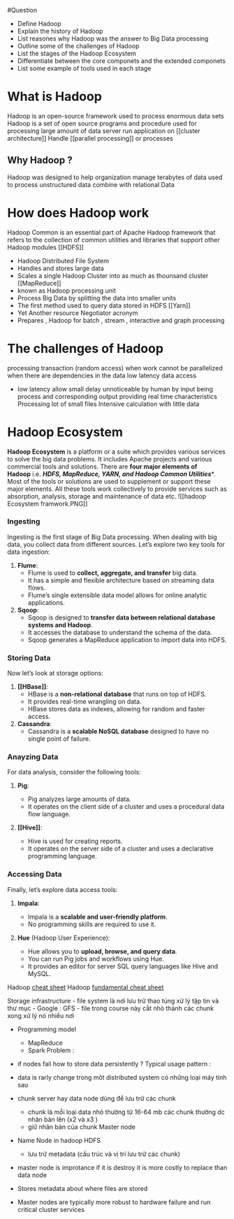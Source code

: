 
#Question  
- Define Hadoop 
- Explain the history of Hadoop 
- List reasones why Hadoop was the answer to Big Data processing 
- Outline some of the challenges of Hadoop 
- List the stages of the Hadoop Ecosystem 
- Differentiate between the core componets and the extended componets 
- List some example of tools used in each stage 


# What is Hadoop 
Hadoop is an open-source framework used to process enormous data sets 
Hadoop is a set of open source programs and procedure 
used  for processing large amount of data 
server run application on [[cluster architecture]]
Handle [[parallel processing]] or processes 
## Why Hadoop ? 
Hadoop was designed to  help organization manage terabytes of data
used to process unstructured data combine with  relational Data 
# How does Hadoop work 
Hadoop Common is an essential part of Apache Hadoop framework that refers to the collection of common utilities and libraries that support other Hadoop modules 
[[HDFS]] 
- Hadoop Distributed File System  
- Handles and stores large data 
- Scales a single Hadoop Cluster into as much as thounsand cluster 
[[MapReduce]]  
- known as Hadoop processing unit 
- Process  Big Data by splitting the data into smaller units
- The first method used to query data stored in HDFS 
[[Yarn]] 
- Yet Another resource Negotiator acronym 
- Prepares , Hadoop for batch , stream , interactive and graph processing 
# The challenges of Hadoop  
processing transaction (random access)
when work cannot be parallelized 
when there are dependencies in the data 
low latency data access 
- low latency allow small delay  unnoticeable  by human by input being process and  corresponding output providing real time characteristics 
Processing lot of small files 
Intensive calculation with little data 


# Hadoop Ecosystem 

__Hadoop Ecosystem__ is a platform or a suite which provides various services to solve the big data problems. It includes Apache projects and various commercial tools and solutions. There are __four major elements of Hadoop__ i.e. ***HDFS, MapReduce, YARN, and Hadoop Common Utilities****. Most of the tools or solutions are used to supplement or support these major elements. All these tools work collectively to provide services such as absorption, analysis, storage and maintenance of data etc.
![[hadoop Ecosystem framwork.PNG]]
### Ingesting

Ingesting is the first stage of Big Data processing. When dealing with big data, you collect data from different sources. Let’s explore two key tools for data ingestion:
1. **Flume**:
    - Flume is used to **collect, aggregate, and transfer** big data.
    - It has a simple and flexible architecture based on streaming data flows.
    - Flume’s single extensible data model allows for online analytic applications.
2. **Sqoop**:
    - Sqoop is designed to **transfer data between relational database systems and Hadoop**.
    - It accesses the database to understand the schema of the data.
    - Sqoop generates a MapReduce application to import data into HDFS.
### Storing Data

Now let’s look at storage options:

1. **[[HBase]]**:
    - HBase is a **non-relational database** that runs on top of HDFS.
    - It provides real-time wrangling on data.
    - HBase stores data as indexes, allowing for random and faster access.
2. **Cassandra**:
    - Cassandra is a **scalable NoSQL database** designed to have no single point of failure.
### Anayzing Data

For data analysis, consider the following tools:

1. **Pig**:
    - Pig analyzes large amounts of data.
    - It operates on the client side of a cluster and uses a procedural data flow language.

2. **[[Hive]]**:
    - Hive is used for creating reports.
    - It operates on the server side of a cluster and uses a declarative programming language.

### Accessing Data

Finally, let’s explore data access tools:
1. **Impala**:
    - Impala is a **scalable and user-friendly platform**.
    - No programming skills are required to use it.

2. **Hue** (Hadoop User Experience):
    - Hue allows you to **upload, browse, and query data**.
    - You can run Pig jobs and workflows using Hue.
    - It provides an editor for server SQL query languages like Hive and MySQL.


Hadoop [cheat sheet](https://author-ide.skills.network/render?token=eyJhbGciOiJIUzI1NiIsInR5cCI6IkpXVCJ9.eyJtZF9pbnN0cnVjdGlvbnNfdXJsIjoiaHR0cHM6Ly9jZi1jb3Vyc2VzLWRhdGEuczMudXMuY2xvdWQtb2JqZWN0LXN0b3JhZ2UuYXBwZG9tYWluLmNsb3VkL0lCTS1CRDAyMjVFTi1Ta2lsbHNOZXR3b3JrL2xhYnMvTW9kdWxlMi9DaGVhdF9TaGVldC9JbnRyb2R1Y3Rpb25fdG9fdGhlX0hhZG9vcF9FY29zeXN0ZW0ubWQiLCJ0b29sX3R5cGUiOiJpbnN0cnVjdGlvbmFsLWxhYiIsImFkbWluIjpmYWxzZSwiaWF0IjoxNzAwNjc1MDkwfQ.LeDHZRzRDl0Ddt2jgpmaM1ZuoIe7-OJiymnLmaZ6k_Q)
Hadoop [ fundamental cheat sheet ](https://author-ide.skills.network/render?token=eyJhbGciOiJIUzI1NiIsInR5cCI6IkpXVCJ9.eyJtZF9pbnN0cnVjdGlvbnNfdXJsIjoiaHR0cHM6Ly9jZi1jb3Vyc2VzLWRhdGEuczMudXMuY2xvdWQtb2JqZWN0LXN0b3JhZ2UuYXBwZG9tYWluLmNsb3VkL0lCTS1CRDAyMjVFTi1Ta2lsbHNOZXR3b3JrL2xhYnMvTW9kdWxlMi9HbG9zc2FyeS9JbnRyb2R1Y3Rpb25fdG9fSGFkb29wX0Vjb3N5c3RlbS5tZCIsInRvb2xfdHlwZSI6Imluc3RydWN0aW9uYWwtbGFiIiwiYWRtaW4iOmZhbHNlLCJpYXQiOjE3MDA2NzUwMTF9.7QefhIh1_LFx0owUfvATTvm8eKdbwKklhz8EwqQWuzI)







 Storage infrastructure - file system  là nơi lưu trữ thao túng xử lý tập tin và thư mục 
	- Google : GFS 
	- file trong course này cắt nhỏ thành các chunk xong xử lý nó nhiều nơi 
- Programming model 
	- MapReduce 
	- Spark 
Problem : 
- if nodes fail how to store data persistently ? 
Typical usage pattern : 

- data is rarly change 
trong môt distributed system có những loại máy tính sau 
- chunk server hay data node dùng để lưu trữ các chunk 
	- chunk là mỗi loại data nhỏ thường từ 16-64 mb các chunk thường dc nhân bản lên (x2 và x3 )
	- giữ nhân bản của chunk 
Master node 
- Name Node in hadoop HDFS
	- lưu trữ metadata (cấu trúc và vị trí lưu trữ các chunk)
 - master node is improtance if it is destroy  it is more costly to replace than data node 
- Stores metadata about where files are stored 
- Master nodes are typically  more robust to hardware failure and run critical cluster services 